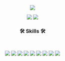 <div align=center>
<img src="https://capsule-render.vercel.app/api?type=waving&color=auto&height=300&section=header&text=kim%20ujin&fontSize=90&fontColor=FFFFFF" />
</div>

<div align=center>

  ![](https://github-profile-summary-cards.vercel.app/api/cards/profile-details?username=yujinkim0819&theme=solarized)
  ![](https://github-profile-summary-cards.vercel.app/api/cards/stats?username=yujinkim0819&theme=solarized) 
</div>

<h3 align="center">
  <b>🛠 Skills 🛠</b>
</h3>
<br/>
<p align="center">
  <img src="https://img.shields.io/badge/HTML5-E34F26?style=flat-square&logo=HTML5&logoColor=white"/> 
  <img src="https://img.shields.io/badge/Java-FF7800?style=flat-square&logo=Eclipse IDE&logoColor=white"/> 
  <img src="https://img.shields.io/badge/JavaScript-F7DF1E?style=flat-square&logo=JavaScript&logoColor=white"/>
  <img src="https://img.shields.io/badge/Android-3DDC84?style=flat-square&logo=Android&logoColor=white"/>
  <img src="https://img.shields.io/badge/CSS3-1572B6?style=flat-square&logo=CSS3&logoColor=white"/>
  <img src="https://img.shields.io/badge/c++-00599C?style=flat-square&logo=c%2B%2B&logoColor=white"/>
  <img src="https://img.shields.io/badge/MySQL-4479A1?style=flat-square&logo=MySQL&logoColor=white"/>
  <img src="https://img.shields.io/badge/Spring-6DB33F?style=flat-square&logo=Spring&logoColor=white"/>
  
  <img src="https://img.shields.io/badge/React-61DAFB?style=flat-square&logo=React&logoColor=white"/>  
  
<br/>
<br/>
